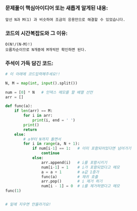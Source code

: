 ### 문제풀이 핵심아이디어 또는 새롭게 알게된 내용: 
    앞선 N과 M(1) 과 비슷하여 조금의 응용만으로 해결할 수 있었습니다.
    
### 코드의 시간복잡도와 그 이유:
    O(N!/(N-M)!)
    오름차순이므로 N개중에 M개씩만 확인하면 된다.
    
    
### 주석이 가득 담긴 코드:
```python
# 이 아래에 코드입력해주세요!!

N, M = map(int, input().split())

num = [0] * N   # 인덱스 메모를 할 배열 선언
arr = []

def func(a):
    if len(arr) == M:
        for i in arr:
            print(i, end = ' ')
        print()
        return
    else:
        # a부터 N까지 돌면서
        for i in range(a, N + 1):
            if num[i-1] == 1:   # 이미 포함되어있다면 넘어가기
                continue
            else:
                arr.append(i)   # i를 포함시키기
                num[i-1] = 1    # i가 포함되었다고 메모
                a = a + 1       # a값 1증가
                func(a)         # 재귀 호출
                arr.pop()       # i 제거 하기
                num[i - 1] = 0  # i를 제거하였다고 메모
func(1)


# 밑에 지우면 안올라가요!
```
